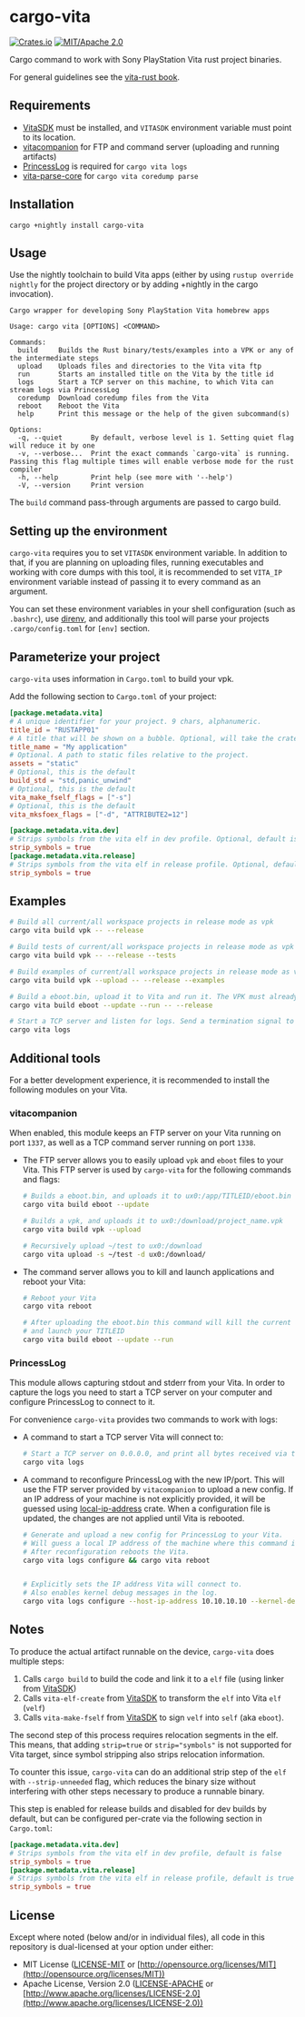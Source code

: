 # cargo-vita

[![Crates.io](https://img.shields.io/crates/v/cargo-vita.svg)](https://crates.io/crates/cargo-vita)
[![MIT/Apache 2.0](https://img.shields.io/badge/license-MIT%2FApache-blue.svg)](https://github.com/vita-rust/cargo-vita#license)


Cargo command to work with Sony PlayStation Vita rust project binaries.

For general guidelines see the [vita-rust book].

## Requirements

- [VitaSDK] must be installed, and `VITASDK` environment variable must point to its location.
- [vitacompanion] for FTP and command server (uploading and running artifacts)
- [PrincessLog] is required for `cargo vita logs`
- [vita-parse-core] for `cargo vita coredump parse`

## Installation

```
cargo +nightly install cargo-vita
```

## Usage

Use the nightly toolchain to build Vita apps (either by using `rustup override nightly` for the project directory or by adding +nightly in the cargo invocation).


```
Cargo wrapper for developing Sony PlayStation Vita homebrew apps

Usage: cargo vita [OPTIONS] <COMMAND>

Commands:
  build     Builds the Rust binary/tests/examples into a VPK or any of the intermediate steps
  upload    Uploads files and directories to the Vita vita ftp
  run       Starts an installed title on the Vita by the title id
  logs      Start a TCP server on this machine, to which Vita can stream logs via PrincessLog
  coredump  Download coredump files from the Vita
  reboot    Reboot the Vita
  help      Print this message or the help of the given subcommand(s)

Options:
  -q, --quiet       By default, verbose level is 1. Setting quiet flag will reduce it by one
  -v, --verbose...  Print the exact commands `cargo-vita` is running. Passing this flag multiple times will enable verbose mode for the rust compiler
  -h, --help        Print help (see more with '--help')
  -V, --version     Print version
```

The `build` command pass-through arguments are passed to cargo build.

## Setting up the environment

`cargo-vita` requires you to set `VITASDK` environment variable. In addition to that, if you are planning on
uploading files, running executables and working with core dumps with this tool, it is recommended to set
`VITA_IP` environment variable instead of passing it to every command as an argument.

You can set these environment variables in your shell configuration (such as `.bashrc`), use [direnv](https://direnv.net/),
and additionally this tool will parse your projects `.cargo/config.toml` for `[env]` section.

## Parameterize your project

`cargo-vita` uses information in `Cargo.toml` to build your vpk.

Add the following section to `Cargo.toml` of your project:

```toml
[package.metadata.vita]
# A unique identifier for your project. 9 chars, alphanumeric.
title_id = "RUSTAPP01"
# A title that will be shown on a bubble. Optional, will take the crate name as the default
title_name = "My application"
# Optional. A path to static files relative to the project.
assets = "static"
# Optional, this is the default
build_std = "std,panic_unwind"
# Optional, this is the default
vita_make_fself_flags = ["-s"]
# Optional, this is the default
vita_mksfoex_flags = ["-d", "ATTRIBUTE2=12"]

[package.metadata.vita.dev]
# Strips symbols from the vita elf in dev profile. Optional, default is false
strip_symbols = true
[package.metadata.vita.release]
# Strips symbols from the vita elf in release profile. Optional, default is true
strip_symbols = true
```

## Examples

```sh
# Build all current/all workspace projects in release mode as vpk
cargo vita build vpk -- --release

# Build tests of current/all workspace projects in release mode as vpk
cargo vita build vpk -- --release --tests

# Build examples of current/all workspace projects in release mode as vpk and upload vpk files to ux0:/download/
cargo vita build vpk --upload -- --release --examples

# Build a eboot.bin, upload it to Vita and run it. The VPK must already be installed for that to work.
cargo vita build eboot --update --run -- --release

# Start a TCP server and listen for logs. Send a termination signal to stop (e.g. ctrl+c)
cargo vita logs
```

## Additional tools

For a better development experience, it is recommended to install the following modules on your Vita.

### vitacompanion

When enabled, this module keeps an FTP server on your Vita running on port `1337`, as well as a TCP command server running on port `1338`.

- The FTP server allows you to easily upload `vpk` and `eboot` files to your Vita. This FTP server is used by `cargo-vita` for the following commands and flags:

  ```sh
  # Builds a eboot.bin, and uploads it to ux0:/app/TITLEID/eboot.bin
  cargo vita build eboot --update

  # Builds a vpk, and uploads it to ux0:/download/project_name.vpk
  cargo vita build vpk --upload

  # Recursively upload ~/test to ux0:/download
  cargo vita upload -s ~/test -d ux0:/download/
  ```

- The command server allows you to kill and launch applications and reboot your Vita:

  ```sh
  # Reboot your Vita
  cargo vita reboot

  # After uploading the eboot.bin this command will kill the current app,
  # and launch your TITLEID
  cargo vita build eboot --update --run
  ```

### PrincessLog

This module allows capturing stdout and stderr from your Vita.
In order to capture the logs you need to start a TCP server on your computer and configure
PrincessLog to connect to it.

For convenience `cargo-vita` provides two commands to work with logs:

  - A command to start a TCP server Vita will connect to:

    ```sh
    # Start a TCP server on 0.0.0.0, and print all bytes received via the socket to stdout
    cargo vita logs
    ```
  - A command to reconfigure PrincessLog with the new IP/port. This will use
    the FTP server provided by `vitacompanion` to upload a new config.
    If an IP address of your machine is not explicitly provided, it will be guessed
    using [local-ip-address] crate.
    When a configuration file is updated, the changes are not applied until Vita is rebooted.

    ```sh
    # Generate and upload a new config for PrincessLog to your Vita.
    # Will guess a local IP address of the machine where this command is executed.
    # After reconfiguration reboots the Vita.
    cargo vita logs configure && cargo vita reboot


    # Explicitly sets the IP address Vita will connect to.
    # Also enables kernel debug messages in the log.
    cargo vita logs configure --host-ip-address 10.10.10.10 --kernel-debug
    ```

## Notes

To produce the actual artifact runnable on the device, `cargo-vita` does multiple steps:

1. Calls `cargo build` to build the code and link it to a `elf` file (using linker from [VitaSDK])
2. Calls `vita-elf-create` from [VitaSDK] to transform the `elf` into Vita `elf` (`velf`)
3. Calls `vita-make-fself` from [VitaSDK] to sign `velf` into `self` (aka `eboot`).

The second step of this process requires relocation segments in the elf.
This means, that adding `strip=true` or `strip="symbols"` is not supported for Vita target,
since symbol stripping also strips relocation information.

To counter this issue, `cargo-vita` can do an additional strip step of the `elf` with `--strip-unneeded` flag, which reduces the binary size without interfering with other steps necessary to produce a runnable binary.

This step is enabled for release builds and disabled for dev builds by default, but can be configured per-crate via the following section in `Cargo.toml`:

```toml
[package.metadata.vita.dev]
# Strips symbols from the vita elf in dev profile, default is false
strip_symbols = true
[package.metadata.vita.release]
# Strips symbols from the vita elf in release profile, default is true
strip_symbols = true
```


## License

Except where noted (below and/or in individual files), all code in this repository is dual-licensed at your option under either:

* MIT License ([LICENSE-MIT](LICENSE-MIT) or [http://opensource.org/licenses/MIT](http://opensource.org/licenses/MIT))
* Apache License, Version 2.0 ([LICENSE-APACHE](LICENSE-APACHE) or [http://www.apache.org/licenses/LICENSE-2.0](http://www.apache.org/licenses/LICENSE-2.0))


[vita-rust book]: https://vita-rust.github.io/book
[VitaSDK]: https://vitasdk.org/
[vitacompanion]: https://github.com/devnoname120/vitacompanion
[PrincessLog]: https://github.com/CelesteBlue-dev/PSVita-RE-tools/tree/master/PrincessLog/build
[vita-parse-core]: https://github.com/xyzz/vita-parse-core
[local-ip-address]: https://crates.io/crates/local-ip-address
